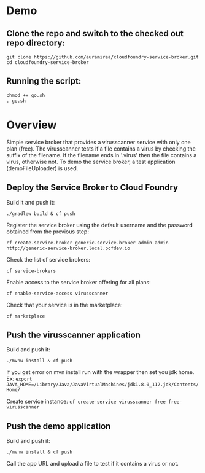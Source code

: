 
# Demo

## Clone the repo and switch to the checked out repo directory:

```
git clone https://github.com/auramirea/cloudfoundry-service-broker.git
cd cloudfoundry-service-broker
```

## Running the script:
```
chmod +x go.sh
. go.sh
```

# Overview

Simple service broker that provides a virusscanner service with only one plan (free). 
The virusscanner tests if a file contains a virus by checking the suffix of the filename. If the filename ends in '.virus' then 
the file contains a virus, otherwise not.
To demo the service broker, a test application (demoFileUploader) is used. 

## Deploy the Service Broker to Cloud Foundry
Build it and push it:
```
./gradlew build & cf push
```

Register the service broker using the default username and the password obtained from the previous step:
```
cf create-service-broker generic-service-broker admin admin http://generic-service-broker.local.pcfdev.io
```

Check the list of service brokers:
```
cf service-brokers
```

Enable access to the service broker offering for all plans:
```
cf enable-service-access virusscanner
```

Check that your service is in the marketplace:
```
cf marketplace
```

## Push the virusscanner application
Build and push it:
```
./mvnw install & cf push
```

If you get error on mvn install run with the wrapper then set you jdk home. Ex:
```export JAVA_HOME=/Library/Java/JavaVirtualMachines/jdk1.8.0_112.jdk/Contents/Home/```

Create service instance:
`cf create-service virusscanner free free-virusscanner`


## Push the demo application
Build and push it:
```
./mvnw install & cf push
```

Call the app URL and upload a file to test if it contains a virus or not.
